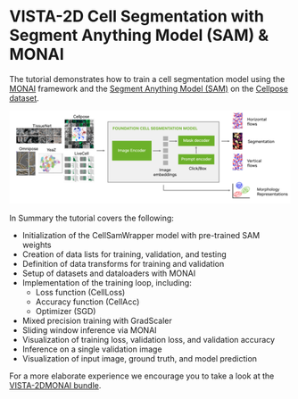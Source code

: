 # VISTA-2D Cell Segmentation with Segment Anything Model (SAM) & MONAI

The tutorial demonstrates how to train a cell segmentation model using the [MONAI](https://monai.io/) framework and the [Segment Anything Model (SAM)](https://github.com/facebookresearch/segment-anything) on the [Cellpose dataset](https://www.cellpose.org/).

![image](../figures/vista_2d_overview.png)

In Summary the tutorial covers the following:
- Initialization of the CellSamWrapper model with pre-trained SAM weights
- Creation of data lists for training, validation, and testing
- Definition of data transforms for training and validation
- Setup of datasets and dataloaders with MONAI
- Implementation of the training loop, including:
    - Loss function (CellLoss)
    - Accuracy function (CellAcc)
    - Optimizer (SGD)
- Mixed precision training with GradScaler
- Sliding window inference via MONAI
- Visualization of training loss, validation loss, and validation accuracy
- Inference on a single validation image
- Visualization of input image, ground truth, and model prediction

For a more elaborate experience we encourage you to take a look at the [VISTA-2DMONAI bundle](https://github.com/Project-MONAI/VISTA/tree/main/vista2d).
